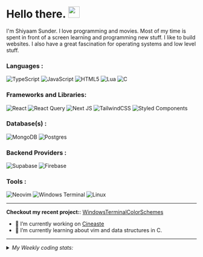# Hello there. <img src="https://raw.githubusercontent.com/MartinHeinz/MartinHeinz/master/wave.gif" width="30px" height="30px" />
I'm Shiyaam Sunder. I love programming and movies. Most of my time is spent in front of a screen learning and programming new stuff. I like to build websites. I also have a great fascination for operating systems and low level stuff.


### Languages :

![TypeScript](https://img.shields.io/badge/typescript-%23007ACC.svg?style=for-the-badge&logo=typescript&logoColor=white)
![JavaScript](https://img.shields.io/badge/javascript-%23323330.svg?style=for-the-badge&logo=javascript&logoColor=%23F7DF1E)
![HTML5](https://img.shields.io/badge/html5-%23E34F26.svg?style=for-the-badge&logo=html5&logoColor=white)
![Lua](https://img.shields.io/badge/lua-%232C2D72.svg?style=for-the-badge&logo=lua&logoColor=white)
![C](https://img.shields.io/badge/c-%2300599C.svg?style=for-the-badge&logo=c%2B%2B&logoColor=white)

### Frameworks and Libraries: 

![React](https://img.shields.io/badge/react-%2320232a.svg?style=for-the-badge&logo=react&logoColor=%2361DAFB)
![React Query](https://img.shields.io/badge/-React%20Query-FF4154?style=for-the-badge&logo=react%20query&logoColor=white)
![Next JS](https://img.shields.io/badge/Next-white?style=for-the-badge&logo=next.js&logoColor=black)
![TailwindCSS](https://img.shields.io/badge/tailwindcss-%2338B2AC.svg?style=for-the-badge&logo=tailwind-css&logoColor=white)
![Styled Components](https://img.shields.io/badge/styled--components-DB7093?style=for-the-badge&logo=styled-components&logoColor=white)

### Database(s) :
![MongoDB](https://img.shields.io/badge/MongoDB-%234ea94b.svg?style=for-the-badge&logo=mongodb&logoColor=white)
![Postgres](https://img.shields.io/badge/postgres-%23316192.svg?style=for-the-badge&logo=postgresql&logoColor=white)

### Backend Providers : 
![Supabase](https://img.shields.io/badge/Supabase-3ECF8E?style=for-the-badge&logo=supabase&logoColor=white)
![Firebase](https://img.shields.io/badge/firebase-%23039BE5.svg?style=for-the-badge&logo=firebase)

### Tools : 

![Neovim](https://img.shields.io/badge/NeoVim-%2357A143.svg?&style=for-the-badge&logo=neovim&logoColor=white)
![Windows Terminal](https://img.shields.io/badge/Windows%20Terminal-%234D4D4D.svg?style=for-the-badge&logo=windows-terminal&logoColor=white)
![Linux](https://img.shields.io/badge/Linux-FCC624?style=for-the-badge&logo=linux&logoColor=black)

---
**Checkout my recent project:**: [WindowsTerminalColorSchemes](http://github.com/shiyaamsunder/windows-terminal-colorschemes)

- 🔭 I’m currently working on [Cineaste](https://github.com/shiyaamsunder/cineaste)
- 🌱 I’m currently learning about vim and data structures in C.
---


<details>
<summary><em>My Weekly coding stats:</em></summary>


<!--START_SECTION:waka-->

```text
TOML         18 mins         ███████████▓░░░░░░░░░░░░░   47.30 %
Python       15 mins         ██████████░░░░░░░░░░░░░░░   40.17 %
JavaScript   3 mins          ██▒░░░░░░░░░░░░░░░░░░░░░░   09.46 %
Text         1 min           ▓░░░░░░░░░░░░░░░░░░░░░░░░   03.04 %
Markdown     0 secs          ░░░░░░░░░░░░░░░░░░░░░░░░░   00.03 %
```

<!--END_SECTION:waka-->
</details>


